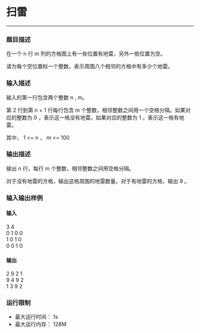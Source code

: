 # 扫雷
* * *
### 题目描述
在一个 n 行 m 列的方格图上有一些位置有地雷，另外一些位置为空。  

请为每个空位置标一个整数，表示周围八个相邻的方格中有多少个地雷。  

### 输入描述
输入的第一行包含两个整数 n , m。  

第 2 行到第 n + 1 行每行包含 m 个整数，相邻整数之间用一个空格分隔。如果对应的整数为 0 ，表示这一格没有地雷。如果对应的整数为 1 ，表示这一格有地雷。  

其中， 1 <= n ， m <= 100  

### 输出描述
输出 n 行，每行 m 个整数，相邻整数之间用空格分隔。  

对于没有地雷的方格，输出这格周围的地雷数量。对于有地雷的方格，输出 9 。

### 输入输出样例

#### 输入
3 4  
0 1 0 0  
1 0 1 0  
0 0 1 0  

#### 输出
2 9 2 1  
9 4 9 2  
1 3 9 2  

### 运行限制
* 最大运行时间： 1s
* 最大运行内存： 128M
